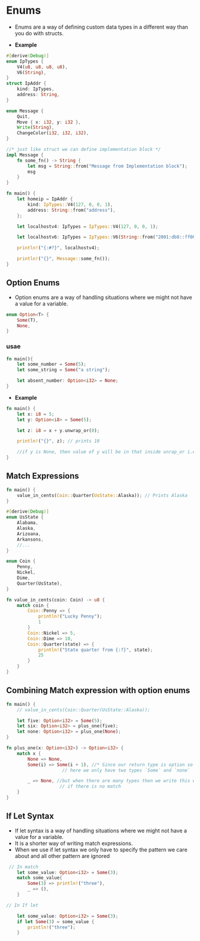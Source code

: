 # Enums

- Enums are a way of defining custom data types in a different way than you do with structs.

- **Example**

```rust
#[derive(Debug)]
enum IpTypes {
    V4(u8, u8, u8, u8),
    V6(String),
}
struct IpAddr {
    kind: IpTypes,
    address: String,
}

enum Message {
    Quit,
    Move { x: i32, y: i32 },
    Write(String),
    ChangeColor(i32, i32, i32),
}

//* just like struct we can define implementation block */
impl Message {
    fn some_fn() -> String {
        let msg = String::from("Message from Implementation block");
        msg
    }
}

fn main() {
    let homeip = IpAddr {
        kind: IpTypes::V4(127, 0, 0, 1),
        address: String::from("address"),
    };

    let localhostv4: IpTypes = IpTypes::V4(127, 0, 0, 1);

    let localhostv6: IpTypes = IpTypes::V6(String::from("2001:db8::ff00::8329"));

    println!("{:#?}", localhostv4);

    println!("{}", Message::some_fn());
}
```

## Option Enums

- Option enums are a way of handling situations where we might not have a value for a variable.

```rust
enum Option<T> {
    Some(T),
    None,
}
```

### usae

```rust
fn main(){
    let some_number = Some(5);
    let some_string = Some("a string");

    let absent_number: Option<i32> = None;
}
```

- **Example**

```rust
fn main() {
    let x: i8 = 5;
    let y: Option<i8> = Some(5);

    let z: i8 = x + y.unwrap_or(0);

    println!("{}", z); // prints 10

    //if y is None, then value of y will be in that inside unrap_or i.e 0
}
```

## Match Expressions

```rust
fn main() {
    value_in_cents(Coin::Quarter(UsState::Alaska)); // Prints Alaska
}

#[derive(Debug)]
enum UsState {
    Alabama,
    Alaska,
    Arizoana,
    Arkansons,
    //...
}

enum Coin {
    Penny,
    Nickel,
    Dime,
    Quarter(UsState),
}

fn value_in_cents(coin: Coin) -> u8 {
    match coin {
        Coin::Penny => {
            println!("Lucky Penny");
            1
        }
        Coin::Nickel => 5,
        Coin::Dime => 10,
        Coin::Quarter(state) => {
            println!("State quarter from {:?}", state);
            25
        }
    }
}
```

## Combining Match expression with option enums

```rust
fn main() {
    // value_in_cents(Coin::Quarter(UsState::Alaska));

    let five: Option<i32> = Some(5);
    let six: Option<i32> = plus_one(five);
    let none: Option<i32> = plus_one(None);
}

fn plus_one(x: Option<i32>) -> Option<i32> {
    match x {
        None => None,
        Some(i) => Some(i + 1), //* Since our return type is option so we can't write `i+1` directly */
                     // here we only have two types `Some` and `none`

        _ => None, //but when there are many types then we write this which mean execute this code
                    // if there is no match
    }
}

```

## If Let Syntax

- If let syntax is a way of handling situations where we might not have a value for a variable.
- It is a shorter way of writing match expressions.
- When we use if let syntax we only have to specify the pattern we care about and all other pattern are ignored

```rust
 // In match
    let some_value: Option<i32> = Some(3);
    match some_value{
        Some(3) => println!("three"),
        _ => (),
    }

// In If let

    let some_value: Option<i32> = Some(3);
    if let Some(3) = some_value {
        println!("three");
    }
```

